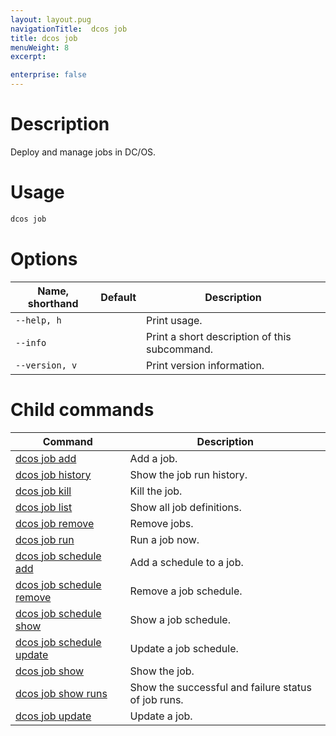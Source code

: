 ```yaml
---
layout: layout.pug
navigationTitle:  dcos job
title: dcos job
menuWeight: 8
excerpt:

enterprise: false
---
```


<!-- This source repo for this topic is https://github.com/dcos/dcos-docs -->

    
# Description
Deploy and manage jobs in DC/OS.

# Usage

```bash
dcos job
```

# Options

| Name, shorthand | Default | Description |
|---------|-------------|-------------|
| `--help, h`   |             |  Print usage. |
| `--info`   |             |  Print a short description of this subcommand. |
| `--version, v`   |             | Print version information. |

# Child commands

| Command | Description |
|---------|-------------|
| [dcos job add](/1.11/cli/command-reference/dcos-job/dcos-job-add/)   |  Add a job. | 
| [dcos job history](/1.11/cli/command-reference/dcos-job/dcos-job-history/)   | Show the job run history. | 
| [dcos job kill](/1.11/cli/command-reference/dcos-job/dcos-job-kill/)   | Kill the job. | 
| [dcos job list](/1.11/cli/command-reference/dcos-job/dcos-job-list/)   | Show all job definitions.  | 
| [dcos job remove](/1.11/cli/command-reference/dcos-job/dcos-job-remove/)   | Remove jobs.   | 
| [dcos job run](/1.11/cli/command-reference/dcos-job/dcos-job-run/)   | Run a job now. | 
| [dcos job schedule add](/1.11/cli/command-reference/dcos-job/dcos-job-schedule-add/)   |  Add a schedule to a job.  | 
| [dcos job schedule remove](/1.11/cli/command-reference/dcos-job/dcos-job-schedule-remove/)   |  Remove a job schedule.  |
| [dcos job schedule show](/1.11/cli/command-reference/dcos-job/dcos-job-schedule-show/)   | Show a job schedule.  | 
| [dcos job schedule update](/1.11/cli/command-reference/dcos-job/dcos-job-schedule-update/)   | Update a job schedule.  | 
| [dcos job show](/1.11/cli/command-reference/dcos-job/dcos-job-show/)   | Show the job. | 
| [dcos job show runs](/1.11/cli/command-reference/dcos-job/dcos-job-show-runs/)   | Show the successful and failure status of job runs.  | 
| [dcos job update](/1.11/cli/command-reference/dcos-job/dcos-job-update/)   | Update a job.  | 
